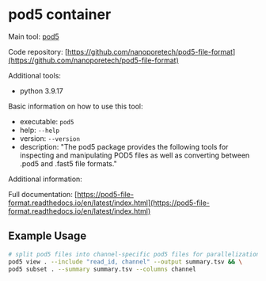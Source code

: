# pod5 container

Main tool: [pod5](https://github.com/nanoporetech/pod5-file-format)
  
Code repository: [https://github.com/nanoporetech/pod5-file-format](https://github.com/nanoporetech/pod5-file-format)

Additional tools:
- python 3.9.17

Basic information on how to use this tool:

- executable: `pod5`
- help: `--help`
- version: `--version`
- description: "The pod5 package provides the following tools for inspecting and manipulating POD5 files as well as converting between .pod5 and .fast5 file formats."

Additional information:
  
Full documentation: [https://pod5-file-format.readthedocs.io/en/latest/index.html](https://pod5-file-format.readthedocs.io/en/latest/index.html)

## Example Usage

```bash
# split pod5 files into channel-specific pod5 files for parallelization of dorado basecalling
pod5 view . --include "read_id, channel" --output summary.tsv && \
pod5 subset . --summary summary.tsv --columns channel
```
